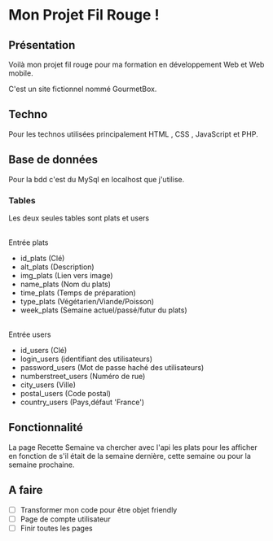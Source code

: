 # Mon Projet Fil Rouge !
## Présentation
Voilà mon projet fil rouge pour ma formation en développement Web et Web mobile.</brs>

C'est un site fictionnel nommé GourmetBox.
</br>
## Techno
Pour les technos utilisées principalement HTML , CSS , JavaScript et PHP.

## Base de données
Pour la bdd c'est du MySql en localhost que j'utilise.
### Tables
Les deux seules tables sont plats et users

</br>Entrée plats
- id_plats (Clé)
- alt_plats (Description)
- img_plats (Lien vers image)
- name_plats (Nom du plats)
- time_plats (Temps de préparation)
- type_plats (Végétarien/Viande/Poisson)
- week_plats (Semaine actuel/passé/futur du plats)

</br>Entrée users
- id_users (Clé)
- login_users (identifiant des utilisateurs)
- password_users (Mot de passe haché des utilisateurs)
- numberstreet_users (Numéro de rue)
- city_users (Ville)
- postal_users (Code postal)
- country_users (Pays,défaut 'France')

## Fonctionnalité 
La page Recette Semaine va chercher avec l'api les plats pour les afficher en fonction de s'il était de la semaine dernière, cette semaine ou pour la semaine prochaine.</br>

## A faire
- [ ] Transformer mon code pour être objet friendly
- [ ] Page de compte utilisateur
- [ ] Finir toutes les pages